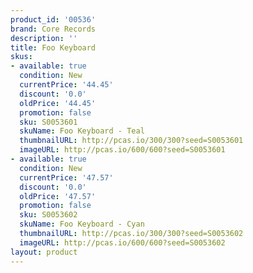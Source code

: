 ```yaml
---
product_id: '00536'
brand: Core Records
description: ''
title: Foo Keyboard
skus:
- available: true
  condition: New
  currentPrice: '44.45'
  discount: '0.0'
  oldPrice: '44.45'
  promotion: false
  sku: S0053601
  skuName: Foo Keyboard - Teal
  thumbnailURL: http://pcas.io/300/300?seed=S0053601
  imageURL: http://pcas.io/600/600?seed=S0053601
- available: true
  condition: New
  currentPrice: '47.57'
  discount: '0.0'
  oldPrice: '47.57'
  promotion: false
  sku: S0053602
  skuName: Foo Keyboard - Cyan
  thumbnailURL: http://pcas.io/300/300?seed=S0053602
  imageURL: http://pcas.io/600/600?seed=S0053602
layout: product
---
```

